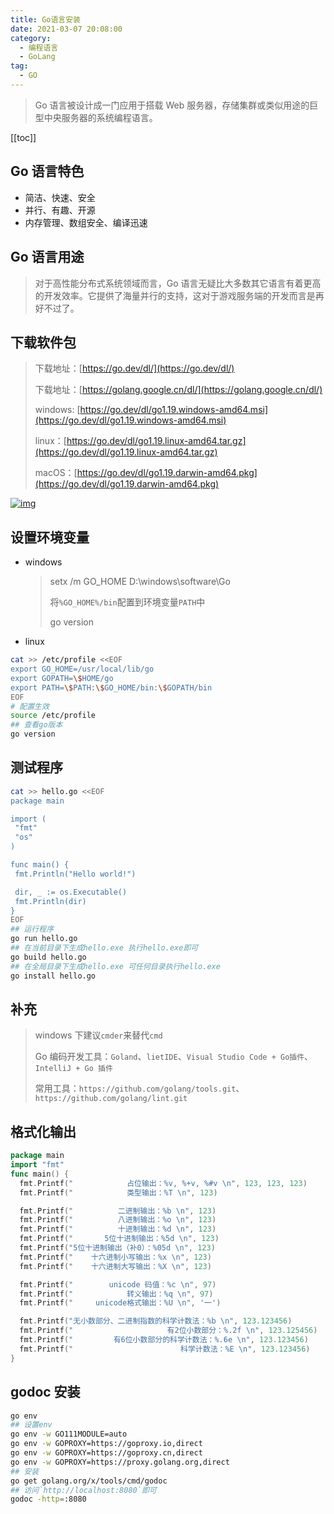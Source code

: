 ```yaml
---
title: Go语言安装
date: 2021-03-07 20:08:00
category: 
  - 编程语言
  - GoLang
tag: 
  - GO
---
```


> Go 语言被设计成一门应用于搭载 Web 服务器，存储集群或类似用途的巨型中央服务器的系统编程语言。

<!-- more -->

[[toc]]

## Go 语言特色

- 简洁、快速、安全
- 并行、有趣、开源
- 内存管理、数组安全、编译迅速

## Go 语言用途

> 对于高性能分布式系统领域而言，Go 语言无疑比大多数其它语言有着更高的开发效率。它提供了海量并行的支持，这对于游戏服务端的开发而言是再好不过了。

## 下载软件包

> 下载地址：[https://go.dev/dl/](https://go.dev/dl/)
>
> 下载地址：[https://golang.google.cn/dl/](https://golang.google.cn/dl/)
>
> windows: [https://go.dev/dl/go1.19.windows-amd64.msi](https://go.dev/dl/go1.19.windows-amd64.msi)
>
> linux：[https://go.dev/dl/go1.19.linux-amd64.tar.gz](https://go.dev/dl/go1.19.linux-amd64.tar.gz)
>
> macOS：[https://go.dev/dl/go1.19.darwin-amd64.pkg](https://go.dev/dl/go1.19.darwin-amd64.pkg)

[![img](https://pkslow.oss-cn-shenzhen.aliyuncs.com/images/2020/08/go-setup.download-page.png)](https://pkslow.oss-cn-shenzhen.aliyuncs.com/images/2020/08/go-setup.download-page.png)

## 设置环境变量

- windows
  > setx /m GO_HOME D:\windows\software\Go
  >
  > 将`%GO_HOME%/bin`配置到环境变量`PATH`中
  >
  > go version
- linux

```bash
cat >> /etc/profile <<EOF
export GO_HOME=/usr/local/lib/go
export GOPATH=\$HOME/go
export PATH=\$PATH:\$GO_HOME/bin:\$GOPATH/bin
EOF
# 配置生效
source /etc/profile
## 查看go版本
go version
```

## 测试程序

```bash
cat >> hello.go <<EOF
package main

import (
 "fmt"
 "os"
)

func main() {
 fmt.Println("Hello world!")

 dir, _ := os.Executable()
 fmt.Println(dir)
}
EOF
## 运行程序
go run hello.go
## 在当前目录下生成hello.exe 执行hello.exe即可
go build hello.go
## 在全局目录下生成hello.exe 可任何目录执行hello.exe
go install hello.go
```

## 补充

> windows 下建议`cmder`来替代`cmd`
>
> Go 编码开发工具：`Goland`、`lietIDE`、`Visual Studio Code + Go插件`、`IntelliJ + Go 插件`
>
> 常用工具：`https://github.com/golang/tools.git`、`https://github.com/golang/lint.git`

## 格式化输出

```go
package main
import "fmt"
func main() {
  fmt.Printf("            占位输出：%v, %+v, %#v \n", 123, 123, 123)
  fmt.Printf("            类型输出：%T \n", 123)

  fmt.Printf("          二进制输出：%b \n", 123)
  fmt.Printf("          八进制输出：%o \n", 123)
  fmt.Printf("          十进制输出：%d \n", 123)
  fmt.Printf("       5位十进制输出：%5d \n", 123)
  fmt.Printf("5位十进制输出（补0）：%05d \n", 123)
  fmt.Printf("    十六进制小写输出：%x \n", 123)
  fmt.Printf("    十六进制大写输出：%X \n", 123)

  fmt.Printf("        unicode 码值：%c \n", 97)
  fmt.Printf("            转义输出：%q \n", 97)
  fmt.Printf("     unicode格式输出：%U \n", '一')

  fmt.Printf("无小数部分、二进制指数的科学计数法：%b \n", 123.123456)
  fmt.Printf("                     有2位小数部分：%.2f \n", 123.125456)
  fmt.Printf("         有6位小数部分的科学计数法：%.6e \n", 123.123456)
  fmt.Printf("                        科学计数法：%E \n", 123.123456)
}
```

## godoc 安装

```bash
go env
## 设置env
go env -w GO111MODULE=auto
go env -w GOPROXY=https://goproxy.io,direct
go env -w GOPROXY=https://goproxy.cn,direct
go env -w GOPROXY=https://proxy.golang.org,direct
## 安装
go get golang.org/x/tools/cmd/godoc
## 访问`http://localhost:8080`即可
godoc -http=:8080
```
